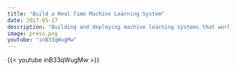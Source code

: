 ```yaml
---
title: "Build a Real Time Machine Learning System"
date: 2017-05-17
description: "Building and deploying machine learning systems that work in real-time environments."
image: preso.png
youtube: "inB33qWugMw"
---
```


{{< youtube inB33qWugMw >}}